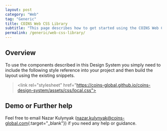 ```yaml
---
layout: post
category: "Web"
tag: "Generic"
title: COINS Web CSS Library
subtitle: "This page describes how to get started using the COINS Web CSS Library"
permalink: /generic/web-css-library/
---
```


## Overview

To use the components described in this Design System you simply need to include the following style reference into your project and then build the layout using the existing snippets.

> &#60;link rel="stylesheet" href="https://coins-global.github.io/coins-design-system/assets/css/local.css">


## Demo or Further help

Feel free to email Nazar Kulynyak ([nazar.kulynyak@coins-global.com](mailto:nazar.kulynyak@coins-global.com){:target="_blank"}) if you need any help or guidance.
